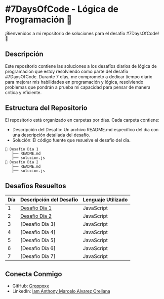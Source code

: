 # #7DaysOfCode - Lógica de Programación 🧠
¡Bienvenidos a mi repositorio de soluciones para el desafío #7DaysOfCode! 🎉

## Descripción
Este repositorio contiene las soluciones a los desafíos diarios de lógica de programación que estoy resolviendo como parte del desafío #7DaysOfCode. Durante 7 días, me comprometo a dedicar tiempo diario para mejorar mis habilidades en programación y lógica, resolviendo problemas que pondrán a prueba mi capacidad para pensar de manera crítica y eficiente.

## Estructura del Repositorio
El repositorio está organizado en carpetas por días. Cada carpeta contiene:

* Descripción del Desafío: Un archivo README.md específico del día con una descripción detallada del desafío.
* Solución: El código fuente que resuelve el desafío del día.

```
📂 Desafío Día 1
   ├── README.md
   ├── solucion.js
📂 Desafío Día 2
   ├── README.md
   ├── solucion.js
```

## Desafíos Resueltos
| Día | Descripción del Desafío | Lenguaje Utilizado |
| ------ | ------ |------ |
| 1 | [Desafío Día 1](https://github.com/Groppoxx/7DAYSOFCODE-AluraLatam/tree/main/Desaf%C3%ADo%20D%C3%ADa%201) | JavaScript |
| 2 | [Desafío Día 2](https://github.com/Groppoxx/7DAYSOFCODE-AluraLatam/tree/main/Desaf%C3%ADo%20D%C3%ADa%202) | JavaScript |
| 3 | [Desafío Día 3] | JavaScript |
| 4 | [Desafío Día 4] | JavaScript |
| 5 | [Desafío Día 5] | JavaScript |
| 6 | [Desafío Día 6] | JavaScript |
| 7 | [Desafío Día 7] | JavaScript |

## Conecta Conmigo
* GitHub: [Groppoxx](https://github.com/Groppoxx)
* LinkedIn: [Iam Anthony Marcelo Alvarez Orellana](https://www.linkedin.com/in/iam-anthony-marcelo-alvarez-orellana/)
